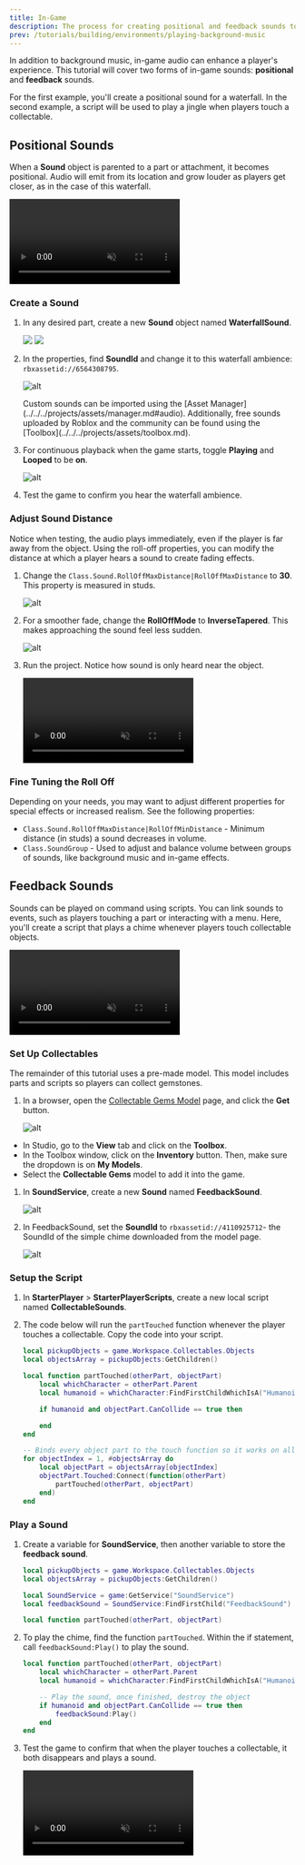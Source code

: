 ```yaml
---
title: In-Game
description: The process for creating positional and feedback sounds to enhance an experience.
prev: /tutorials/building/environments/playing-background-music
---
```


In addition to background music, in-game audio can enhance a player's experience. This tutorial will cover two forms of in-game sounds: **positional** and **feedback** sounds.

For the first example, you'll create a positional sound for a waterfall. In the second example, a script will be used to play a jingle when players touch a collectable.

## Positional Sounds

When a **Sound** object is parented to a part or attachment, it becomes positional. Audio will emit from its location and grow louder as players get closer, as in the case of this waterfall.

<video controls muted>
    <source src="../../../assets/tutorials/in-game-sounds/ingameSounds-waterfall-web.mp4" />
</video>

### Create a Sound

1. In any desired part, create a new **Sound** object named **WaterfallSound**.

   <GridContainer numColumns="2">
     <img src="../../../assets/tutorials/in-game-sounds/ingameSounds-waterfallExample.jpg" />
     <img src="../../../assets/tutorials/in-game-sounds/ingameSounds-waterfallSound.png" />
   </GridContainer>

2. In the properties, find **SoundId** and change it to this waterfall ambience: `rbxassetid://6564308795`.

   ![alt](../../../assets/tutorials/in-game-sounds/ingameSounds-soundID.png)

   <Alert severity="info">
   Custom sounds can be imported using the [Asset Manager](../../../projects/assets/manager.md#audio). Additionally, free sounds uploaded by Roblox and the community can be found using the [Toolbox](../../../projects/assets/toolbox.md).
   </Alert>

3. For continuous playback when the game starts, toggle **Playing** and **Looped** to be **on**.

   ![alt](../../../assets/tutorials/in-game-sounds/ingameSounds-looping.png)

4. Test the game to confirm you hear the waterfall ambience.

### Adjust Sound Distance

Notice when testing, the audio plays immediately, even if the player is far away from the object. Using the roll-off properties, you can modify the distance at which a player hears a sound to create fading effects.

1. Change the `Class.Sound.RollOffMaxDistance|RollOffMaxDistance` to **30**. This property is measured in studs.

   ![alt](../../../assets/tutorials/in-game-sounds/ingameSounds-rollOffDistance.png)

2. For a smoother fade, change the **RollOffMode** to **InverseTapered**. This makes approaching the sound feel less sudden.

   ![alt](../../../assets/tutorials/in-game-sounds/ingameSounds-rollOffMode.png)

3. Run the project. Notice how sound is only heard near the object.

   <video controls muted>
   <source src="../../../assets/tutorials/in-game-sounds/ingameSounds-waterfall-web.mp4" />
   </video>

### Fine Tuning the Roll Off

Depending on your needs, you may want to adjust different properties for special effects or increased realism. See the following properties:

- `Class.Sound.RollOffMaxDistance|RollOffMinDistance` - Minimum distance (in studs) a sound decreases in volume.
- `Class.SoundGroup` - Used to adjust and balance volume between groups of sounds, like background music and in-game effects.

## Feedback Sounds

Sounds can be played on command using scripts. You can link sounds to events, such as players touching a part or interacting with a menu. Here, you'll create a script that plays a chime whenever players touch collectable objects.

<video controls muted>
    <source src="../../../assets/tutorials/in-game-sounds/ingameSounds-collectables.mp4" />
</video>

### Set Up Collectables

The remainder of this tutorial uses a pre-made model. This model includes parts and scripts so players can collect gemstones.

1. In a browser, open the [Collectable Gems Model](https://www.roblox.com/library/6564500052/Collectable-Gems) page, and click the **Get** button.

   ![alt](../../../assets/tutorials/in-game-sounds/ingameSounds-collectablePage.png)

- In Studio, go to the **View** tab and click on the **Toolbox**.
- In the Toolbox window, click on the **Inventory** button. Then, make sure the dropdown is on **My Models**.
- Select the **Collectable Gems** model to add it into the game.

1. In **SoundService**, create a new **Sound** named **FeedbackSound**.

   ![alt](../../../assets/tutorials/in-game-sounds/ingameSounds-createFeedbackSound.png)

2. In FeedbackSound, set the **SoundId** to `rbxassetid://4110925712`- the SoundId of the simple chime downloaded from the model page.

   ![alt](../../../assets/tutorials/in-game-sounds/ingameSounds-createFeedbackSound.png)

### Setup the Script

1. In **StarterPlayer** > **StarterPlayerScripts**, create a new local script named **CollectableSounds**.

2. The code below will run the `partTouched` function whenever the player touches a collectable. Copy the code into your script.

   ```lua
   local pickupObjects = game.Workspace.Collectables.Objects
   local objectsArray = pickupObjects:GetChildren()

   local function partTouched(otherPart, objectPart)
       local whichCharacter = otherPart.Parent
       local humanoid = whichCharacter:FindFirstChildWhichIsA("Humanoid")

       if humanoid and objectPart.CanCollide == true then

       end
   end

   -- Binds every object part to the touch function so it works on all parts
   for objectIndex = 1, #objectsArray do
       local objectPart = objectsArray[objectIndex]
       objectPart.Touched:Connect(function(otherPart)
           partTouched(otherPart, objectPart)
       end)
   end
   ```

### Play a Sound

1. Create a variable for **SoundService**, then another variable to store the **feedback sound**.

   ```lua
   local pickupObjects = game.Workspace.Collectables.Objects
   local objectsArray = pickupObjects:GetChildren()

   local SoundService = game:GetService("SoundService")
   local feedbackSound = SoundService:FindFirstChild("FeedbackSound")

   local function partTouched(otherPart, objectPart)
   ```

2. To play the chime, find the function `partTouched`. Within the if statement, call `feedbackSound:Play()` to play the sound.

   ```lua
   local function partTouched(otherPart, objectPart)
       local whichCharacter = otherPart.Parent
       local humanoid = whichCharacter:FindFirstChildWhichIsA("Humanoid")

       -- Play the sound, once finished, destroy the object
       if humanoid and objectPart.CanCollide == true then
           feedbackSound:Play()
       end
   end

   ```

3. Test the game to confirm that when the player touches a collectable, it both disappears and plays a sound.

   <video controls muted>
   <source src="../../../assets/tutorials/in-game-sounds/ingameSounds-collectables.mp4" />
   </video>
